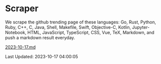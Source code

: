 # Scraper

We scrape the github trending page of these languages: Go, Rust, Python, Ruby, C++, C, Java, Shell, Makefile, Swift, Objective-C, Kotlin, Jupyter-Notebook, HTML, JavaScript, TypeScript, CSS, Vue, TeX, Markdown, and push a markdown result everyday.

[2023-10-17.md](https://github.com/yangwenmai/github-trending-backup/blob/master/2023-10-17.md)

Last Updated: 2023-10-17 04:00:05